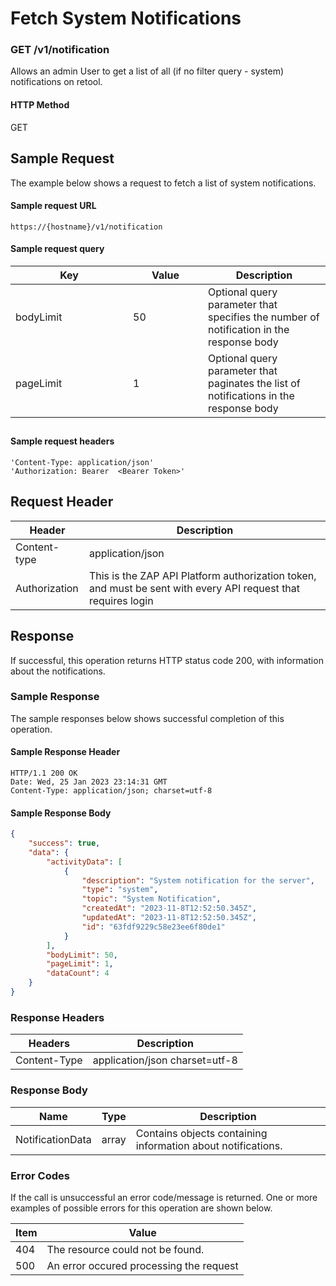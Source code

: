 # Fetch System Notifications

### GET /v1/notification <a href="#top" id="top"></a>

Allows an admin User to get a list of all  (if no filter query - system) notifications on retool.

#### HTTP Method <a href="#top" id="top"></a>

GET

## Sample Request <a href="#samplerequest" id="samplerequest"></a>

The example below shows a request to fetch a list of system notifications.

#### **Sample request** URL <a href="#top" id="top"></a>

```
https://{hostname}/v1/notification
```

#### **Sample request query** <a href="#top" id="top"></a>

<table><thead><tr><th width="172">Key</th><th width="104">Value</th><th>Description</th></tr></thead><tbody><tr><td>bodyLimit</td><td>50</td><td>Optional query parameter that specifies the number of notification in the response body</td></tr><tr><td>pageLimit</td><td>1</td><td>Optional query parameter that paginates the list of notifications in the response body</td></tr></tbody></table>

## &#x20; <a href="#samplerequest" id="samplerequest"></a>

#### **Sample request headers** <a href="#top" id="top"></a>

```
'Content-Type: application/json'
'Authorization: Bearer  <Bearer Token>'
```

## Request Header <a href="#samplerequest" id="samplerequest"></a>

| Header        | Description                                                                                                   |
| ------------- | ------------------------------------------------------------------------------------------------------------- |
| Content-type  | application/json                                                                                              |
| Authorization | This is the ZAP API Platform authorization token, and must be sent with every API request that requires login |



## Response <a href="#samplerequest" id="samplerequest"></a>

If successful, this operation returns HTTP status code 200, with information about the notifications.

### Sample Response <a href="#samplerequest" id="samplerequest"></a>

The sample responses below shows successful completion of this operation.

#### **Sample** Response Header <a href="#top" id="top"></a>

```
HTTP/1.1 200 OK
Date: Wed, 25 Jan 2023 23:14:31 GMT
Content-Type: application/json; charset=utf-8
```

#### **Sample** Response Body <a href="#top" id="top"></a>

```json
{
    "success": true,
    "data": {
        "activityData": [
            {
                "description": "System notification for the server",
                "type": "system",
                "topic": "System Notification",
                "createdAt": "2023-11-8T12:52:50.345Z",
                "updatedAt": "2023-11-8T12:52:50.345Z",
                "id": "63fdf9229c58e23ee6f80de1"
            }
        ],
        "bodyLimit": 50,
        "pageLimit": 1,
        "dataCount": 4
    }
}
```

### Response Headers <a href="#samplerequest" id="samplerequest"></a>

| Headers      | Description                    |
| ------------ | ------------------------------ |
| Content-Type | application/json charset=utf-8 |

### Response Body <a href="#samplerequest" id="samplerequest"></a>

| Name             | Type  | Description                                                   |
| ---------------- | ----- | ------------------------------------------------------------- |
| NotificationData | array | Contains objects containing information  about notifications. |

### Error Codes <a href="#samplerequest" id="samplerequest"></a>

If the call is unsuccessful an error code/message is returned. One or more examples of possible errors for this operation are shown below.

| Item | Value                                   |
| ---- | --------------------------------------- |
| 404  | The resource could not be found.        |
| 500  | An error occured processing the request |

